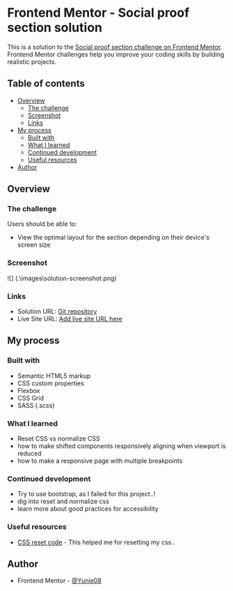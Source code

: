 # Frontend Mentor - Social proof section solution

This is a solution to the [Social proof section challenge on Frontend Mentor](https://www.frontendmentor.io/challenges/social-proof-section-6e0qTv_bA). Frontend Mentor challenges help you improve your coding skills by building realistic projects. 

## Table of contents

- [Overview](#overview)
  - [The challenge](#the-challenge)
  - [Screenshot](#screenshot)
  - [Links](#links)
- [My process](#my-process)
  - [Built with](#built-with)
  - [What I learned](#what-i-learned)
  - [Continued development](#continued-development)
  - [Useful resources](#useful-resources)
- [Author](#author)


## Overview

### The challenge

Users should be able to:

- View the optimal layout for the section depending on their device's screen size

### Screenshot

![] (.\images\solution-screenshot.png)

### Links

- Solution URL: [Git repository](https://github.com/Yunie08/frontend-mentor-social-proof-section.git)
- Live Site URL: [Add live site URL here](https://your-live-site-url.com)

## My process

### Built with

- Semantic HTML5 markup
- CSS custom properties
- Flexbox
- CSS Grid
- SASS (.scss)


### What I learned

- Reset CSS vs normalize CSS
- how to make shifted components responsively aligning when viewport is reduced
- how to make a responsive page with multiple breakpoints

### Continued development

- Try to use bootstrap, as I failed for this project..!
- dig into reset and normalize css
- learn more about good practices for accessibility

### Useful resources

- [CSS reset code](https://piccalil.li/blog/a-modern-css-reset/) - This helped me for resetting my css..


## Author

- Frontend Mentor - [@Yunie08](https://www.frontendmentor.io/profile/Yunie08)